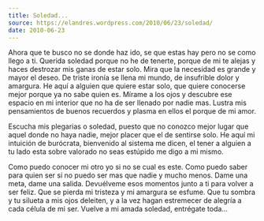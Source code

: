 ```yaml
---
title: Soledad...
source: https://elandres.wordpress.com/2010/06/23/soledad/
date: 2010-06-23
---
```


Ahora que te busco no se donde haz ido, se que estas hay pero no se como llego a ti. Querida soledad porque no he de tenerte, porque de mi te alejas y haces destrozar mis ganas de estar solo. Mira que la necesidad es grande y mayor el deseo. De triste ironía se llena mi mundo, de insufrible dolor y amargura. He aquí a alguien que quiere estar solo, que quiere conocerse mejor porque ya no sabe quien es. Mírame a los ojos y descubre ese espacio en mi interior que no ha de ser llenado por nadie mas. Lustra mis pensamientos de buenos recuerdos y plasma en ellos el porque de mi amor.

Escucha mis plegarias o soledad, puesto que no conozco mejor lugar que aquel donde no haya nadie, mejor placer que el de sentirse solo. He aquí mi intuición de burócrata, bienvenido al sistema me dicen, el tener a alguien a tu lado esta sobre valorado no seas estúpido me digo a mi mismo.

Como puedo conocer mi otro yo si no se cual es este. Como puedo saber para quien ser si no puedo ser mas que nadie y mucho menos. Dame una meta, dame una salida. Devuélveme esos momentos junto a ti para volver a ser feliz. Que se pierda mi tristeza y mi amargura se esfume. Que tu sombra y tu silueta a mis ojos deleiten, y a la vez hagan estremecer de alegría a cada célula de mi ser. Vuelve a mi amada soledad, entrégate toda…